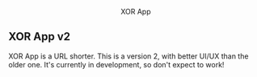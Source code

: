 <p align="center">XOR App</p>

## XOR App v2

XOR App is a URL shorter. This is a version 2, with better UI/UX than the older one.
It's currently in development, so don't expect to work!

